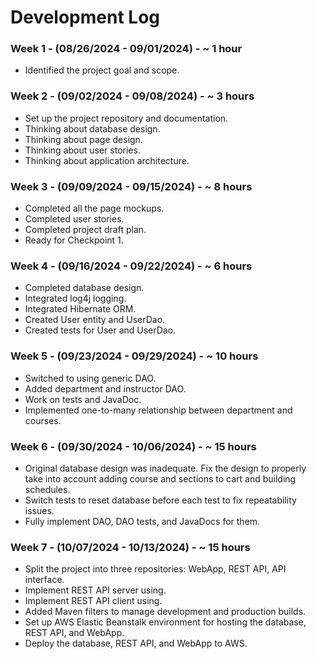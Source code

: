 # Development Log

### Week 1 - (08/26/2024 - 09/01/2024) - ~ 1 hour
- Identified the project goal and scope.

### Week 2 - (09/02/2024 - 09/08/2024) - ~ 3 hours
- Set up the project repository and documentation.
- Thinking about database design.
- Thinking about page design.
- Thinking about user stories.
- Thinking about application architecture.

### Week 3 - (09/09/2024 - 09/15/2024) - ~ 8 hours
- Completed all the page mockups.
- Completed user stories.
- Completed project draft plan.
- Ready for Checkpoint 1.

### Week 4 - (09/16/2024 - 09/22/2024) - ~ 6 hours
- Completed database design.
- Integrated log4j logging.
- Integrated Hibernate ORM.
- Created User entity and UserDao.
- Created tests for User and UserDao.

### Week 5 - (09/23/2024 - 09/29/2024) - ~ 10 hours
- Switched to using generic DAO.
- Added department and instructor DAO.
- Work on tests and JavaDoc.
- Implemented one-to-many relationship between department and courses.

### Week 6 - (09/30/2024 - 10/06/2024) - ~ 15 hours
- Original database design was inadequate. Fix the design to properly take into account adding course and sections to cart and building schedules.
- Switch tests to reset database before each test to fix repeatability issues.
- Fully implement DAO, DAO tests, and JavaDocs for them.

### Week 7 - (10/07/2024 - 10/13/2024) - ~ 15 hours
- Split the project into three repositories: WebApp, REST API, API interface.
- Implement REST API server using.
- Implement REST API client using.
- Added Maven filters to manage development and production builds.
- Set up AWS Elastic Beanstalk environment for hosting the database, REST API, and WebApp.
- Deploy the database, REST API, and WebApp to AWS.